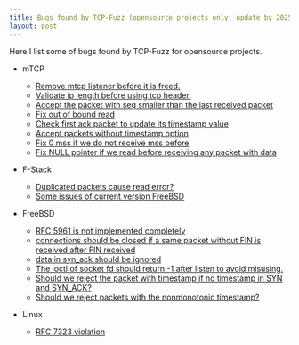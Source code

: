 ```yaml
---
title: Bugs found by TCP-Fuzz (opensource projects only, update by 2025)
layout: post
---
```


Here I list some of bugs found by TCP-Fuzz for opensource projects.

* mTCP
    * [Remove mtcp listener before it is freed.](https://github.com/mtcp-stack/mtcp/pull/320)
    * [Validate ip length before using tcp header.](https://github.com/mtcp-stack/mtcp/pull/319)
    * [Accept the packet with seq smaller than the last received packet](https://github.com/mtcp-stack/mtcp/pull/316)
    * [Fix out of bound read](https://github.com/mtcp-stack/mtcp/pull/315)
    * [Check first ack packet to update its timestamp value](https://github.com/mtcp-stack/mtcp/pull/314)
    * [Accept packets without timestamp option](https://github.com/mtcp-stack/mtcp/pull/313)
    * [Fix 0 mss if we do not receive mss before](https://github.com/mtcp-stack/mtcp/pull/312)
    * [Fix NULL pointer if we read before receiving any packet with data](https://github.com/mtcp-stack/mtcp/pull/311)

* F-Stack
    * [Duplicated packets cause read error?](https://github.com/F-Stack/f-stack/issues/556)
    * [Some issues of current version FreeBSD](https://github.com/F-Stack/f-stack/issues/555)

* FreeBSD
    * [RFC 5961 is not implemented completely](https://bugs.freebsd.org/bugzilla/show_bug.cgi?id=250357)
    * [connections should be closed if a same packet without FIN is received after FIN received](https://bugs.freebsd.org/bugzilla/show_bug.cgi?id=250360)
    * [data in syn_ack should be ignored](https://bugs.freebsd.org/bugzilla/show_bug.cgi?id=250363)
    * [The ioctl of socket fd should return -1 after listen to avoid misusing.](https://bugs.freebsd.org/bugzilla/show_bug.cgi?id=250366)
    * [Should we reject the packet with timestamp if no timestamp in SYN and SYN_ACK?](https://bugs.freebsd.org/bugzilla/show_bug.cgi?id=250499)
    * [Should we reject packets with the nonmonotonic timestamp?](https://bugs.freebsd.org/bugzilla/show_bug.cgi?id=252263)

* Linux
    * [RFC 7323 violation](https://lore.kernel.org/netdev/CADVnQykD8i4ArpSZaPKaoNxLJ2if2ts9m4As+=Jvdkrgx1qMHw@mail.gmail.com/T/)